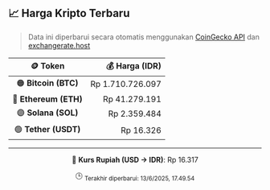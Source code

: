 

<!-- HARGA_KRIPTO -->
## 📈 Harga Kripto Terbaru

> Data ini diperbarui secara otomatis menggunakan [CoinGecko API](https://www.coingecko.com/) dan [exchangerate.host](https://exchangerate.host/)

<div align="center">

| 🪙 Token | 💰 Harga (IDR) |
|:------:|---------------:|
| 🟠 **Bitcoin (BTC)**   | Rp 1.710.726.097 |
| 🔵 **Ethereum (ETH)**  | Rp 41.279.191 |
| 🟣 **Solana (SOL)**    | Rp 2.359.484 |
| 🟢 **Tether (USDT)**   | Rp 16.326 |

---

💱 **Kurs Rupiah (USD → IDR)**: Rp 16.317

🕒 <sub>Terakhir diperbarui: 13/6/2025, 17.49.54</sub>

</div>
<!-- /HARGA_KRIPTO -->